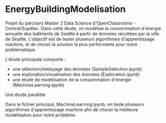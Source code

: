 # EnergyBuildingModelisation

Projet du parcours Master 2 Data Science d'OpenClassrooms - Central/Supélec. Dans cette étude, on modélise la consommation d'énergie annuelle des batîments de Seattle à partir de données récoltées par la ville de Seattle. L'objectif est de tester plusieurs algorithmes d'apprentissage machine, et de choisir la solution la plus performante pour notre problématique.

L'étude principale comporte :
- une sélection/nettoyage des données (SampleSelection.ipynb)
- une exploration/visualisation des données (Exploration.ipynb)
- une étude de modélisation de la consommation d'énergie (MachineLearning.ipynb)


Une étude parallèle 

Dans le fichier principal, MachineLearning.ipynb, on teste plusieurs algorithmes d'apprentissage machine afin de choisir la meilleure modélisation pour notre problème.

